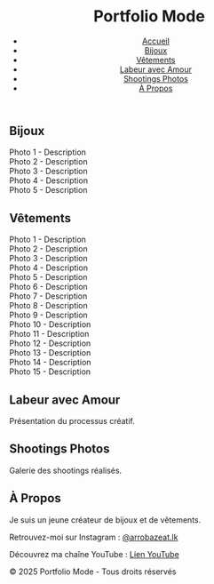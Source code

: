 <!DOCTYPE html>
<html lang="fr">
<head>
    <meta charset="UTF-8">
    <meta name="viewport" content="width=device-width, initial-scale=1.0">
    <link rel="stylesheet" href="styles.css"
            background-color: black;
            color: white;
        }
    </style>
</head>
<body>
    <header>
        <h1>Portfolio Mode</h1>
        <nav>
            <ul>
                <li><a href="index.html">Accueil</a></li>
                <li><a href="bijoux.html">Bijoux</a></li>
                <li><a href="vetements.html">Vêtements</a></li>
                <li><a href="labeur.html">Labeur avec Amour</a></li>
                <li><a href="shootings.html">Shootings Photos</a></li>
                <li><a href="apropos.html">À Propos</a></li>
            </ul>
        </nav>
    </header>
    <main>
        <section id="bijoux">
            <h2>Bijoux</h2>
            <div class="gallery">
                <div class="photo-slot">Photo 1 - Description</div>
                <div class="photo-slot">Photo 2 - Description</div>
                <div class="photo-slot">Photo 3 - Description</div>
                <div class="photo-slot">Photo 4 - Description</div>
                <div class="photo-slot">Photo 5 - Description</div>
            </div>
        </section>
        <section id="vetements">
            <h2>Vêtements</h2>
            <div class="gallery">
                <div class="photo-slot">Photo 1 - Description</div>
                <div class="photo-slot">Photo 2 - Description</div>
                <div class="photo-slot">Photo 3 - Description</div>
                <div class="photo-slot">Photo 4 - Description</div>
                <div class="photo-slot">Photo 5 - Description</div>
                <div class="photo-slot">Photo 6 - Description</div>
                <div class="photo-slot">Photo 7 - Description</div>
                <div class="photo-slot">Photo 8 - Description</div>
                <div class="photo-slot">Photo 9 - Description</div>
                <div class="photo-slot">Photo 10 - Description</div>
                <div class="photo-slot">Photo 11 - Description</div>
                <div class="photo-slot">Photo 12 - Description</div>
                <div class="photo-slot">Photo 13 - Description</div>
                <div class="photo-slot">Photo 14 - Description</div>
                <div class="photo-slot">Photo 15 - Description</div>
            </div>
        </section>
        <section id="labeur">
            <h2>Labeur avec Amour</h2>
            <p>Présentation du processus créatif.</p>
        </section>
        <section id="shootings">
            <h2>Shootings Photos</h2>
            <p>Galerie des shootings réalisés.</p>
        </section>
        <section id="apropos">
            <h2>À Propos</h2>
            <p>Je suis un jeune créateur de bijoux et de vêtements.</p>
            <p>Retrouvez-moi sur Instagram : <a href="https://www.instagram.com/at.lk" target="_blank">@arrobazeat.lk</a></p>
            <p>Découvrez ma chaîne YouTube : <a href="#" target="_blank">Lien YouTube</a></p>
        </section>
    </main>
    <footer>
        <p>&copy; 2025 Portfolio Mode - Tous droits réservés</p>
    </footer>
</body>
</html>
